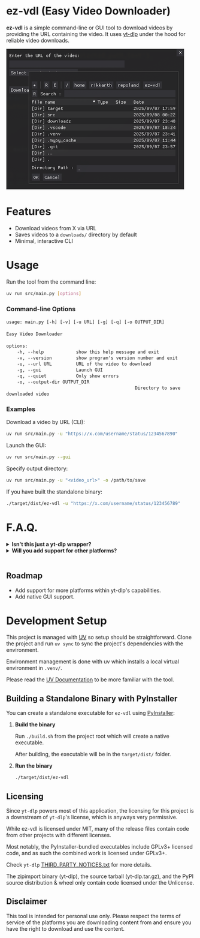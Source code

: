 
# ez-vdl (Easy Video Downloader)

**ez-vdl** is a simple command-line or GUI tool to download videos by providing the URL containing the video. It uses [yt-dlp](https://github.com/yt-dlp/yt-dlp) under the hood for reliable video downloads.

![alt text](.github/assets/ez-vdl-ss.png)

# Features

- Download videos from X via URL
- Saves videos to a `downloads/` directory by default
- Minimal, interactive CLI

# Usage

Run the tool from the command line:

```bash
uv run src/main.py [options]
```

### Command-line Options

```
usage: main.py [-h] [-v] [-u URL] [-g] [-q] [-o OUTPUT_DIR]

Easy Video Downloader

options:
	-h, --help            show this help message and exit
	-v, --version         show program's version number and exit
	-u, --url URL         URL of the video to download
	-g, --gui             Launch GUI
	-q, --quiet           Only show errors
	-o, --output-dir OUTPUT_DIR
												Directory to save downloaded video
```

### Examples

Download a video by URL (CLI):

```bash
uv run src/main.py -u "https://x.com/username/status/1234567890"
```

Launch the GUI:

```bash
uv run src/main.py --gui
```

Specify output directory:

```bash
uv run src/main.py -u "<video_url>" -o /path/to/save
```

If you have built the standalone binary:

```bash
./target/dist/ez-vdl -u "https://x.com/username/status/123456789"
```

# F.A.Q.

<details>
<!-- 1st Question --->
<summary><strong>Isn't this just a yt-dlp wrapper?</strong></summary>

<blockquote>
<strong>A:</strong> Yes, but it's geared specifically for URL copy-pasting one shot run usage. It simplifies the process of downloading videos from X without needing to remember yt-dlp commands.
</blockquote>
</details>

<!-- 2nd Question --->
<details>
<summary><strong>Will you add support for other platforms?</strong></summary>

<blockquote>
<strong>A:</strong> Yes, over time I will extend support within the limitations of yt-dlp.
</blockquote>
</details>
<br>

## Roadmap

- Add support for more platforms within yt-dlp's capabilities.
- Add native GUI support.

# Development Setup

This project is managed with [UV](https://docs.astral.sh/uv/) so setup should be straightforward. Clone the project and run `uv sync` to sync the project's dependencies with the environment.

Environment management is done with uv which installs a local virtual environment in `.venv/`.

Please read the [UV Documentation](https://docs.astral.sh/uv/) to be more familiar with the tool.

## Building a Standalone Binary with PyInstaller

You can create a standalone executable for `ez-vdl` using [PyInstaller](https://pyinstaller.org/):

1. **Build the binary**

	Run `./build.sh` from the project root which will create a native executable.

    After building, the executable will be in the `target/dist/` folder.

2. **Run the binary**

	```bash
	./target/dist/ez-vdl
	```

## Licensing

Since `yt-dlp` powers most of this application, the licensing for this project is a downstream of `yt-dlp`'s license, which is anyways very permissive.

While ez-vdl is licensed under MIT, many of the release files contain code from other projects with different licenses.

Most notably, the PyInstaller-bundled executables include GPLv3+ licensed code, and as such the combined work is licensed under GPLv3+.

Check `yt-dlp` [THIRD_PARTY_NOTICES.txt](https://github.com/yt-dlp/yt-dlp/blob/master/THIRD_PARTY_LICENSES.txt) for more details.

The zipimport binary (yt-dlp), the source tarball (yt-dlp.tar.gz), and the PyPI source distribution & wheel only contain code licensed under the Unlicense.

## Disclaimer

This tool is intended for personal use only. Please respect the terms of service of the platforms you are downloading content from and ensure you have the right to download and use the content.
